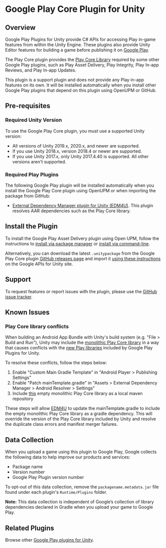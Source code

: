 # Google Play Core Plugin for Unity

## Overview

Google Play Plugins for Unity provide C# APIs for accessing Play in-game features from within the Unity Engine. These plugins also provide Unity Editor features for building a game before publishing it on [Google Play](https://play.google.com/console).  

The Play Core plugin provides the [Play Core Library](https://developer.android.com/guide/playcore) required by some other Google Play plugins, such as Play Asset Delivery, Play Integrity, Play In-app Reviews, and Play In-app Updates.

This plugin is a support plugin and does not provide any Play in-app features on its own. It will be installed automatically when you install other Google Play plugins that depend on this plugin using OpenUPM or GitHub.

## Pre-requisites

### Required Unity Version

To use the Google Play Core plugin, you must use a supported Unity version:
- All versions of Unity 2019.x, 2020.x, and newer are supported.
- If you use Unity 2018.x, version 2018.4 or newer are supported.
- If you use Unity 2017.x, only Unity 2017.4.40 is supported. All other versions aren't supported.

### Required Play Plugins

The following Google Play plugin will be installed automatically when you install the Google Play Core plugin using OpenUPM or when importing the package from GitHub:
- [External Dependency Manager plugin for Unity (EDM4U)](https://github.com/googlesamples/unity-jar-resolver). This plugin resolves AAR dependencies such as the Play Core library.

## Install the Plugin

To install the Google Play Asset Delivery plugin using Open UPM, follow the instructions to [install via package manager](https://openupm.com/packages/com.google.play.core/#modal-manualinstallation) or [install via command-line](https://openupm.com/packages/com.google.play.core/#modal-commandlinetool).

Alternatively, you can download the latest `.unitypackage` from the Google Play Core plugin [GitHub releases page](https://github.com/google/play-core-unity/releases) and import it [using these instructions](https://developers.google.com/unity/instructions#install-unitypackage) on the Google APIs for Unity site.

## Support

To request features or report issues with the plugin, please use the [GitHub issue tracker](https://github.com/google/play-core-unity/issues).

## Known Issues
### Play Core library conflicts

When building an Android App Bundle with Unity's build system (e.g. "File > Build and Run"), Unity may include the
[monolithic Play Core library](https://maven.google.com/web/index.html?q=core#com.google.android.play:core) in a way that
causes conflicts with the [new Play libraries](https://developer.android.com/reference/com/google/android/play/core/release-notes#partitioned-apis)
included by Google Play Plugins for Unity.

To resolve these conflicts, follow the steps below:

1. Enable "Custom Main Gradle Template" in "Android Player > Publishing Settings"
2. Enable "Patch mainTemplate.gradle" in "Assets > External Dependency Manager > Android Resolver > Settings"
3. Include [this](https://dl.google.com/games/registry/unity/com.google.play.core/playcore_empty_m2repo.zip) empty monolithic
Play Core library as a local maven repository

These steps will allow [EDM4U](https://github.com/googlesamples/unity-jar-resolver) to update the mainTemplate.gradle to
include the empty monolithic Play Core library as a gradle dependency. This will override the version of the Play Core library
included by Unity and resolve the duplicate class errors and manifest merger failures.

## Data Collection

When you upload a game using this plugin to Google Play, Google collects the following data to help improve our products and services:
- Package name
- Version number
- Google Play Plugin version number

To opt-out of this data collection, remove the `packagename.metadata.jar` file found under each plugin's `Runtime/Plugins` folder.

**Note:** This data collection is independent of Google’s collection of library dependencies declared in Gradle when you upload your game to Google Play.

## Related Plugins

Browse other [Google Play plugins for Unity](https://developers.google.com/unity/packages#google_play).
